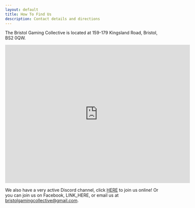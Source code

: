 ```yaml
---
layout: default
title: How To Find Us
description: Contact details and directions
---
```


The Bristol Gaming Collective is located at 159-179 Kingsland Road, Bristol, BS2 0QW.

<iframe src="https://www.google.com/maps/embed?pb=!1m14!1m12!1m3!1d310.7983113931824!2d-2.574022125797029!3d51.45106002728155!2m3!1f0!2f0!3f0!3m2!1i1024!2i768!4f13.1!5e0!3m2!1sen!2suk!4v1685289220693!5m2!1sen!2suk" width="600" height="450" style="border:0;" allowfullscreen="" loading="lazy" referrerpolicy="no-referrer-when-downgrade"></iframe>

We also have a very active Discord channel, click <a href="https://discord.gg/ktbnBKAnYH">HERE</a> to join us online!
Or you can join us on Facebook, LINK_HERE, or email us at <a href="mailto:bristolgamingcollective@gmail.com">bristolgamingcollective@gmail.com</a>.
